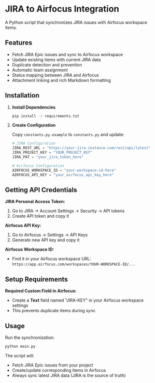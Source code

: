 # JIRA to Airfocus Integration

A Python script that synchronizes JIRA issues with Airfocus workspace items.

## Features

- Fetch JIRA Epic issues and sync to Airfocus workspace
- Update existing items with current JIRA data
- Duplicate detection and prevention
- Automatic team assignment
- Status mapping between JIRA and Airfocus
- Attachment linking and rich Markdown formatting

## Installation

1. **Install Dependencies**
   ```bash
   pip install -r requirements.txt
   ```

2. **Create Configuration**
   
   Copy `constants.py.example` to `constants.py` and update:
   ```python
   # JIRA Configuration
   JIRA_REST_URL = "https://your-jira-instance.com/rest/api/latest"
   JIRA_PROJECT_KEY = "YOUR_PROJECT_KEY"
   JIRA_PAT = "your_jira_token_here"
   
   # Airfocus Configuration
   AIRFOCUS_WORKSPACE_ID = "your-workspace-id-here"
   AIRFOCUS_API_KEY = "your_airfocus_api_key_here"
   ```

## Getting API Credentials

**JIRA Personal Access Token:**
1. Go to JIRA → Account Settings → Security → API tokens
2. Create API token and copy it

**Airfocus API Key:**
1. Go to Airfocus → Settings → API Keys
2. Generate new API key and copy it

**Airfocus Workspace ID:**
- Find it in your Airfocus workspace URL: `https://app.airfocus.com/workspaces/YOUR-WORKSPACE-ID/...`

## Setup Requirements

**Required Custom Field in Airfocus:**
- Create a **Text** field named "JIRA-KEY" in your Airfocus workspace settings
- This prevents duplicate items during sync

## Usage

Run the synchronization:
```bash
python main.py
```

The script will:
- Fetch JIRA Epic issues from your project
- Create/update corresponding items in Airfocus
- Always sync latest JIRA data (JIRA is the source of truth)
